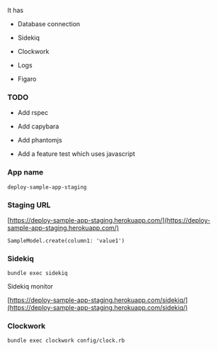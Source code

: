 It has

- Database connection

- Sidekiq

- Clockwork

- Logs

- Figaro


### TODO

- Add rspec

- Add capybara

- Add phantomjs

- Add a feature test which uses javascript


### App name

`deploy-sample-app-staging`

### Staging URL

[https://deploy-sample-app-staging.herokuapp.com/](https://deploy-sample-app-staging.herokuapp.com/)

`SampleModel.create(column1: 'value1')`

### Sidekiq

`bundle exec sidekiq`

Sidekiq monitor

[https://deploy-sample-app-staging.herokuapp.com/sidekiq/](https://deploy-sample-app-staging.herokuapp.com/sidekiq/)


### Clockwork

`bundle exec clockwork config/clock.rb`
